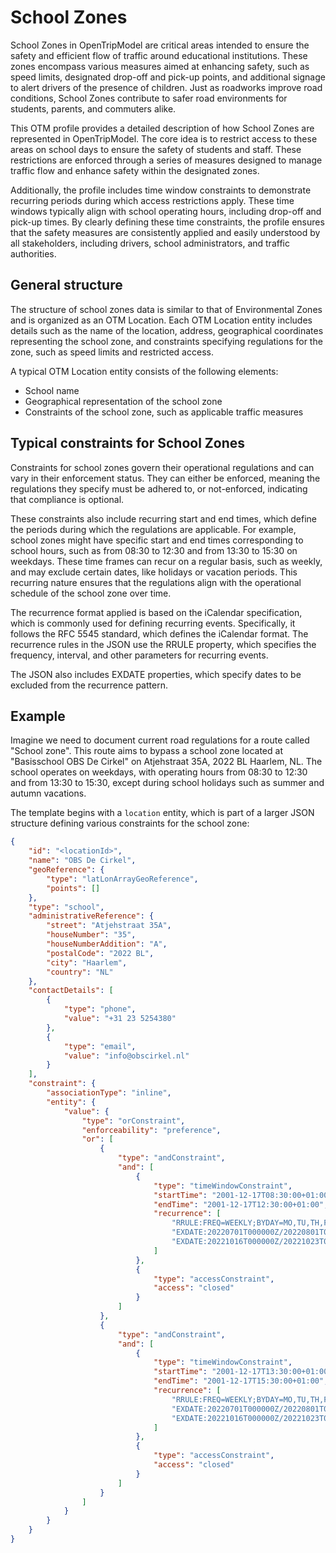 School Zones
============

School Zones in OpenTripModel are critical areas intended to ensure the safety and efficient flow of traffic around educational institutions. These zones encompass various measures aimed at enhancing safety, such as speed limits, designated drop-off and pick-up points, and additional signage to alert drivers of the presence of children. Just as roadworks improve road conditions, School Zones contribute to safer road environments for students, parents, and commuters alike.

This OTM profile provides a detailed description of how School Zones are represented in OpenTripModel. The core idea is to restrict access to these areas on school days to ensure the safety of students and staff. These restrictions are enforced through a series of measures designed to manage traffic flow and enhance safety within the designated zones.

Additionally, the profile includes time window constraints to demonstrate recurring periods during which access restrictions apply. These time windows typically align with school operating hours, including drop-off and pick-up times. By clearly defining these time constraints, the profile ensures that the safety measures are consistently applied and easily understood by all stakeholders, including drivers, school administrators, and traffic authorities.



General structure
-----------------
The structure of school zones data is similar to that of Environmental Zones and is organized as an OTM Location. Each OTM Location entity includes details such as the name of the location, address, geographical coordinates representing the school zone, and constraints specifying regulations for the zone, such as speed limits and restricted access.

A typical OTM Location entity consists of the following elements:
- School name
- Geographical representation of the school zone
- Constraints of the school zone, such as applicable traffic measures


Typical constraints for School Zones
------------------------------------
Constraints for school zones govern their operational regulations and can vary in their enforcement status. They can either be enforced, meaning the regulations they specify must be adhered to, or not-enforced, indicating that compliance is optional.

These constraints also include recurring start and end times, which define the periods during which the regulations are applicable. For example, school zones might have specific start and end times corresponding to school hours, such as from 08:30 to 12:30 and from 13:30 to 15:30 on weekdays. These time frames can recur on a regular basis, such as weekly, and may exclude certain dates, like holidays or vacation periods. This recurring nature ensures that the regulations align with the operational schedule of the school zone over time.

The recurrence format applied is based on the iCalendar specification, which is commonly used for defining recurring events. Specifically, it follows the RFC 5545 standard, which defines the iCalendar format. The recurrence rules in the JSON use the RRULE property, which specifies the frequency, interval, and other parameters for recurring events.

The JSON also includes EXDATE properties, which specify dates to be excluded from the recurrence pattern.


Example
-------
Imagine we need to document current road regulations for a route called "School zone". This route aims to bypass a school zone located at "Basisschool OBS De Cirkel" on Atjehstraat 35A, 2022 BL Haarlem, NL. The school operates on weekdays, with operating hours from 08:30 to 12:30 and from 13:30 to 15:30, except during school holidays such as summer and autumn vacations. 

The template begins with a `location` entity, which is part of a larger JSON structure defining various constraints for the school zone:

```json
{
    "id": "<locationId>",
    "name": "OBS De Cirkel",
    "geoReference": {
        "type": "latLonArrayGeoReference",
        "points": []
    },
    "type": "school",
    "administrativeReference": {
        "street": "Atjehstraat 35A",
        "houseNumber": "35",
        "houseNumberAddition": "A",
        "postalCode": "2022 BL",
        "city": "Haarlem",
        "country": "NL"
    },
    "contactDetails": [
        {
            "type": "phone",
            "value": "+31 23 5254380"
        },
        {
            "type": "email",
            "value": "info@obscirkel.nl"
        }
    ],
    "constraint": {
        "associationType": "inline",
        "entity": {
            "value": {
                "type": "orConstraint",
                "enforceability": "preference",
                "or": [
                    {
                        "type": "andConstraint",
                        "and": [
                            {
                                "type": "timeWindowConstraint",
                                "startTime": "2001-12-17T08:30:00+01:00", // first occurence of the event
                                "endTime": "2001-12-17T12:30:00+01:00",
                                "recurrence": [
                                    "RRULE:FREQ=WEEKLY;BYDAY=MO,TU,TH,FR", // recurringDayWeekMonthPeriod
                                    "EXDATE:20220701T000000Z/20220801T000000Z", // Summer Vacation
                                    "EXDATE:20221016T000000Z/20221023T000000Z" // Autumn Vacation
                                ]
                            },
                            {
                                "type": "accessConstraint",
                                "access": "closed"
                            }
                        ]
                    },
                    {
                        "type": "andConstraint",
                        "and": [
                            {
                                "type": "timeWindowConstraint",
                                "startTime": "2001-12-17T13:30:00+01:00",
                                "endTime": "2001-12-17T15:30:00+01:00",
                                "recurrence": [
                                    "RRULE:FREQ=WEEKLY;BYDAY=MO,TU,TH,FR", // recurringDayWeekMonthPeriod
                                    "EXDATE:20220701T000000Z/20220801T000000Z", // Summer Vacation
                                    "EXDATE:20221016T000000Z/20221023T000000Z" // Autumn Vacation
                                ]
                            },
                            {
                                "type": "accessConstraint",
                                "access": "closed"
                            }
                        ]
                    }
                ]
            }
        }
    }
}
```
